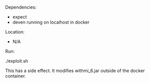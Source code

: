 Dependencies:

* expect
* deven running on localhost in docker

Location:

* N/A

Run:

./exploit.sh

This has a side effect. It modifies withmi_6.jar outside of the docker container.


